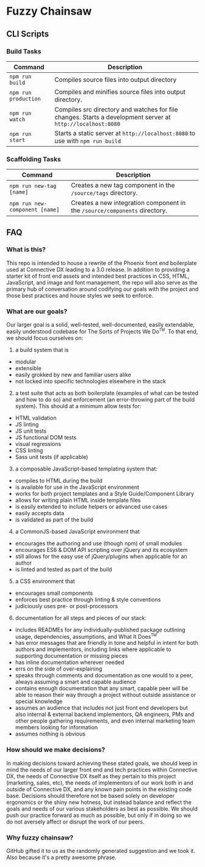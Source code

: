 # Fuzzy Chainsaw

## CLI Scripts

### Build Tasks

Command | Description
--- | ---
`npm run build` | Compiles source files into output directory
`npm run production` | Compiles and minifies source files into output directory.
`npm run watch` | Compiles src directory and watches for file changes. Starts a development server at `http://localhost:8080`
`npm run start` | Starts a static server at `http://localhost:8080` to use with `npm run build`

### Scaffolding Tasks

Command | Description
--- | ---
`npm run new-tag [name]` | Creates a new tag component in the `/source/tags` directory.
`npm run new-component [name]` | Creates a new integration component in the `/source/components` directory.


## FAQ

### What is this?

This repo is intended to house a rewrite of the Phoenix front end boilerplate used at Connective DX leading to a 3.0 release. In addition to providing a starter kit of front end assets and intended best practices in CSS, HTML, JavaScript, and image and font management, the repo will also serve as the primary hub of conversation around codifying our goals with the project and those best practices and house styles we seek to enforce.

### What are our goals?

Our larger goal is a solid, well-tested, well-documented, easily extendable, easily understood codebase for The Sorts of Projects We Do<sup><small>TM</small></sup>. To that end, we should focus ourselves on:

1. a build system that is
  * modular
  * extensible
  * easily grokked by new and familiar users alike
  * not locked into specific technologies elsewhere in the stack
2. a test suite that acts as both boilerplate (examples of what can be tested and how to do so) and enforcement (an error-throwing part of the build system). This should at a minimum allow tests for:
  * HTML validation
  * JS linting
  * JS unit tests
  * JS functional DOM tests
  * visual regressions
  * CSS linting
  * Sass unit tests (if applicable)
3. a composable JavaScript-based templating system that:
  * compiles to HTML during the build
  * is available for use in the JavaScript environment
  * works for both project templates and a Style Guide/Component Library
  * allows for writing plain HTML inside template files
  * is easily extended to include helpers or advanced use cases
  * easily accepts data
  * is validated as part of the build
4. a CommonJS-based JavaScript environment that
  * encourages the authoring and use (though npm) of small modules
  * encourages ES6 & DOM API scripting over jQuery and its ecosystem
  * still allows for the easy use of jQuery/plugins when applicable for an author
  * is linted and tested as part of the build
5. a CSS environment that
  * encourages small components
  * enforces best practice through linting & style conventions
  * judiciously uses pre- or post-processors
6. documentation for all steps and pieces of our stack:
  * includes READMEs for any individually-published package outlining usage, dependencies, assumptions, and What It Does<sup><small>TM</small></sup>
  * has error messages that are friendly in tone and helpful in intent for both authors and implementors, including links where applicable to supporting documentation or missing pieces
  * has inline documentation wherever needed
  * errs on the side of over-explaining
  * speaks through comments and documentation as one would to a peer, always assuming a smart and capable audience
  * contains enough documentation that any smart, capable peer will be able to reason their way through a project without outside assistance or special knowledge
  * assumes an audience that includes not just front end developers but also internal & external backend implementors, QA engineers, PMs and other people gathering requirements, and even internal marketing team members looking for information
  * assumes nothing is obvious

### How should we make decisions?

In making decisions toward achieving these stated goals, we should keep in mind the needs of our larger front end and tech practices within Connective DX, the needs of Connective DX itself as they pertain to this project (marketing, sales, etc), the needs of implementors of our work both in and outside of Connective DX, and any known pain points in the existing code base. Decisions should therefore not be based solely on developer ergonomics or the shiny new hotness, but instead balance and reflect the goals and needs of our various stakeholders as best as possible. We should push our practice forward as much as possible, but only if in doing so we do not aversely affect or disrupt the work of our peers.

### Why fuzzy chainsaw?

GitHub gifted it to us as the randomly generated suggestion and we took it. Also because it's a pretty awesome phrase.
